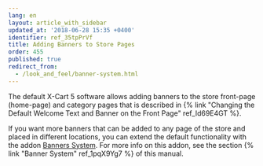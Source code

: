 ```yaml
---
lang: en
layout: article_with_sidebar
updated_at: '2018-06-28 15:35 +0400'
identifier: ref_35tpPrVf
title: Adding Banners to Store Pages
order: 455
published: true
redirect_from:
  - /look_and_feel/banner-system.html
---
```

The default X-Cart 5 software allows adding banners to the store front-page (home-page) and category pages that is described in {% link "Changing the Default Welcome Text and Banner on the Front Page" ref_Id69E4GT %}. 

If you want more banners that can be added to any page of the store and placed in different locations, you can extend the default functionality with the addon [Banners System](https://market.x-cart.com/addons/banner-system.html). For more info on this addon, see the section {% link "Banner System" ref_1pqX9Yg7 %} of this manual.
